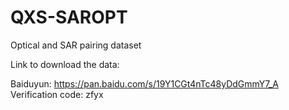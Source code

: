 # QXS-SAROPT
Optical and SAR pairing dataset

Link to download the data:

Baiduyun:
https://pan.baidu.com/s/19Y1CGt4nTc48yDdGmmY7_A      Verification code: zfyx
